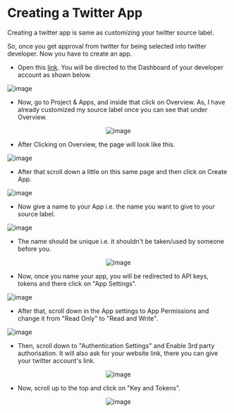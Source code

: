 # Creating a Twitter App

Creating a twitter app is same as customizing your twitter source label. 

So, once you get approval from twitter for being selected into twitter developer. Now you have to create an app.

- Open this [link](https://developer.twitter.com/en/portal/dashboard). You will be directed to the Dashboard of your developer account as shown below.

![image](https://user-images.githubusercontent.com/74541810/136690354-660fa40f-e2c9-47f8-a130-3714a45eff5b.png)

- Now, go to Project & Apps, and inside that click on Overview. As, I have already customized my source label once you can see that under Overview.

<div align = 'center'>

![image](https://user-images.githubusercontent.com/74541810/136690408-47315a7e-303b-47c6-8d86-db9c5a8554ff.png)

</div>

- After Clicking on Overview, the page will look like this.

![image](https://user-images.githubusercontent.com/74541810/136690508-c9de23ae-218b-4d89-a47b-7ab315dc9d7d.png)

- After that scroll down a little on this same page and then click on Create App.

![image](https://user-images.githubusercontent.com/74541810/136690550-8122cde0-9f2b-455d-8afb-cc2d3eda5bc8.png)

- Now give a name to your App i.e. the name you want to give to your source label.

![image](https://user-images.githubusercontent.com/74541810/136690610-44ef413e-3fb8-4aae-9b22-626721a07bbe.png)

- The name should be unique i.e. it shouldn't be taken/used by someone before you.

<div align = 'center'>

![image](https://user-images.githubusercontent.com/74541810/136690667-fb355077-cfac-40d1-b996-b24a13196317.png)

</div>

- Now, once you name your app, you will be redirected to API keys, tokens and there click on "App Settings".

![image](https://user-images.githubusercontent.com/74541810/136690748-1f22ebfb-0296-4d84-960b-e9960f4fabe1.png)

- After that, scroll down in the App settings to App Permissions and change it from "Read Only" to "Read and Write".

![image](https://user-images.githubusercontent.com/74541810/136690550-8122cde0-9f2b-455d-8afb-cc2d3eda5bc8.png)

</div>

- Then, scroll down to "Authentication Settings" and Enable 3rd party authorisation. It will also ask for your website link, there you can give your twitter account's link.

<div align = 'center'>

![image](https://user-images.githubusercontent.com/74541810/136690922-07d943da-0e1a-4c67-85c6-dece2207b2f0.png)
  
</div>

- Now, scroll up to the top and click on "Key and Tokens".

<div align = 'center'>

![image](https://user-images.githubusercontent.com/74541810/136690979-558a0202-b3b0-4688-aa02-eddf11b0ad1b.png)
